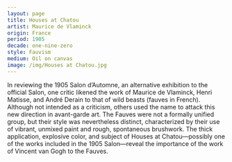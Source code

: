 ```yaml
---
layout: page
title: Houses at Chatou
artist: Maurice de Vlaminck
origin: France
period: 1905
decade: one-nine-zero
style: Fauvism
medium: Oil on canvas
image: /img/Houses at Chatou.jpg
---
```


In reviewing the 1905 Salon d’Automne, an alternative exhibition to the official Salon, one critic likened the work of Maurice de Vlaminck, Henri Matisse, and André Derain to that of wild beasts (fauves in French). Although not intended as a criticism, others used the name to attack this new direction in avant-garde art. The Fauves were not a formally unified group, but their style was nevertheless distinct, characterized by their use of vibrant, unmixed paint and rough, spontaneous brushwork. The thick application, explosive color, and subject of Houses at Chatou—possibly one of the works included in the 1905 Salon—reveal the importance of the work of Vincent van Gogh to the Fauves.


